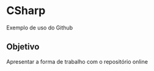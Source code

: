 # CSharp

Exemplo de uso do Github

## Objetivo
Apresentar a forma de trabalho com o repositório online